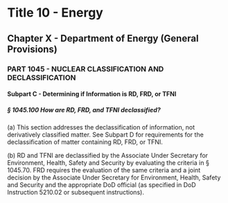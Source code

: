 
# Title 10 - Energy
## Chapter X - Department of Energy (General Provisions)
### PART 1045 - NUCLEAR CLASSIFICATION AND DECLASSIFICATION
#### Subpart C - Determining if Information is RD, FRD, or TFNI
##### § 1045.100 How are RD, FRD, and TFNI declassified?

(a) This section addresses the declassification of information, not derivatively classified matter. See Subpart D for requirements for the declassification of matter containing RD, FRD, or TFNI.

(b) RD and TFNI are declassified by the Associate Under Secretary for Environment, Health, Safety and Security by evaluating the criteria in § 1045.70. FRD requires the evaluation of the same criteria and a joint decision by the Associate Under Secretary for Environment, Health, Safety and Security and the appropriate DoD official (as specified in DoD Instruction 5210.02 or subsequent instructions).
